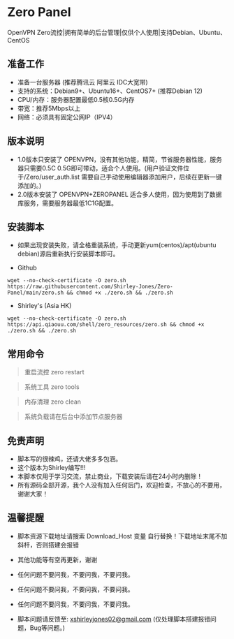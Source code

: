 # Zero Panel
OpenVPN Zero流控|拥有简单的后台管理|仅供个人使用|支持Debian、Ubuntu、CentOS

## 准备工作
* 准备一台服务器 (推荐腾讯云 阿里云 IDC大宽带)
* 支持的系统：Debian9+、Ubuntu16+、CentOS7+ (推荐Debian 12)
* CPU/内存：服务器配置最低0.5核0.5G内存
* 带宽：推荐5Mbps以上
* 网络：必须具有固定公网IP（IPV4）

## 版本说明
* 1.0版本只安装了 OPENVPN，没有其他功能，精简，节省服务器性能，服务器只需要0.5C 0.5G即可带动，适合个人使用。(用户验证文件位于/Zero/user_auth.list 需要自己手动使用编辑器添加用户，后续在更新一键添加的。)
* 2.0版本安装了 OPENVPN+ZEROPANEL 适合多人使用，因为使用到了数据库服务，需要服务器最低1C1G配置。


## 安装脚本
* 如果出现安装失败，请全格重装系统，手动更新yum(centos)/apt(ubuntu debian)源后重新执行安装脚本即可。

* Github
```shell script
wget --no-check-certificate -O zero.sh https://raw.githubusercontent.com/Shirley-Jones/Zero-Panel/main/zero.sh && chmod +x ./zero.sh && ./zero.sh
```

* Shirley's (Asia HK)
```shell script
wget --no-check-certificate -O zero.sh https://api.qiaouu.com/shell/zero_resources/zero.sh && chmod +x ./zero.sh && ./zero.sh
```


## 常用命令

> 重启流控 zero restart

> 系统工具 zero tools

> 内存清理 zero clean

> 系统负载请在后台中添加节点服务器


## 免责声明
* 脚本写的很辣鸡，还请大佬多多包涵。
* 这个版本为Shirley编写!!!
* 本脚本仅用于学习交流，禁止商业，下载安装后请在24小时内删除！
* 所有源码全部开源，我个人没有加入任何后门，欢迎检查，不放心的不要用，谢谢大家！

## 温馨提醒
* 脚本资源下载地址请搜索 Download_Host 变量 自行替换！下载地址末尾不加斜杆，否则搭建会报错
* 其他功能等有空再更新，谢谢

* 任何问题不要问我，不要问我，不要问我。
* 任何问题不要问我，不要问我，不要问我。
* 任何问题不要问我，不要问我，不要问我。
* 脚本问题请反馈至: xshirleyjones02@gmail.com (仅处理脚本搭建报错问题，Bug等问题。)




